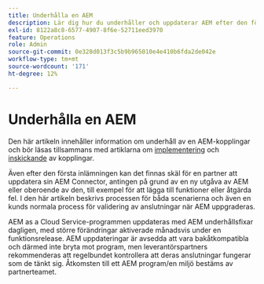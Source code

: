 ```yaml
---
title: Underhålla en AEM
description: Lär dig hur du underhåller och uppdaterar AEM efter den första överföringen.
exl-id: 8122a8c8-6577-4907-8f6e-52711eed3970
feature: Operations
role: Admin
source-git-commit: 0e328d013f3c5b9b965010e4e410b6fda2de042e
workflow-type: tm+mt
source-wordcount: '171'
ht-degree: 12%

---
```


Underhålla en AEM
============================

Den här artikeln innehåller information om underhåll av en AEM-kopplingar och bör läsas tillsammans med artiklarna om [implementering](implement.md) och [inskickande](submit.md) av kopplingar.

Även efter den första inlämningen kan det finnas skäl för en partner att uppdatera sin AEM Connector, antingen på grund av en ny utgåva av AEM eller oberoende av den, till exempel för att lägga till funktioner eller åtgärda fel. I den här artikeln beskrivs processen för båda scenarierna och även en kunds normala process för validering av anslutningar när AEM uppgraderas.

AEM as a Cloud Service-programmen uppdateras med AEM underhållsfixar dagligen, med större förändringar aktiverade månadsvis under en funktionsrelease. AEM uppdateringar är avsedda att vara bakåtkompatibla och därmed inte bryta mot program, men leverantörspartners rekommenderas att regelbundet kontrollera att deras anslutningar fungerar som de tänkt sig. Åtkomsten till ett AEM program/en miljö bestäms av partnerteamet.
